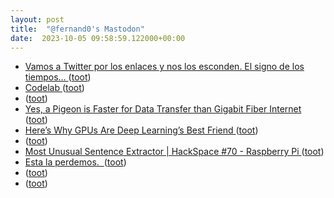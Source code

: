 ```yaml
---
layout: post
title:  "@fernand0's Mastodon"
date:  2023-10-05 09:58:59.122000+00:00
---
```

*  [Vamos a Twitter por los enlaces y nos los esconden. El signo de los tiempos... ](https://mastodon.social/@fernand0/111181820007863574) ([toot](https://mastodon.social/@fernand0/111181820007863574))
*  [Codelab ](https://codelabzgz.github.io/#unicode-202) ([toot](https://mastodon.social/@fernand0/111181697490240647))
*  [ ](https://mastodon.social/users/fernand0/statuses/111181680723001766/activity) ([toot](https://mastodon.social/users/fernand0/statuses/111181680723001766/activity))
*  [Yes, a Pigeon is Faster for Data Transfer than Gigabit Fiber Internet ](https://www.tomshardware.com/news/yes-a-pigeon-is-still-faster-than-gigabit-fiber-interne) ([toot](https://mastodon.social/@fernand0/111181543253665417))
*  [Here’s Why GPUs Are Deep Learning’s Best Friend ](https://hackaday.com/2023/09/03/heres-why-gpus-are-deep-learnings-best-friend) ([toot](https://mastodon.social/@fernand0/111181151810811529))
*  [ ](https://mastodon.social/users/fernand0/statuses/111178237297852248/activity) ([toot](https://mastodon.social/users/fernand0/statuses/111178237297852248/activity))
*  [Most Unusual Sentence Extractor \| HackSpace #70 - Raspberry Pi ](https://www.raspberrypi.com/news/most-unusual-sentence-extractor-hackspace-70) ([toot](https://mastodon.social/@fernand0/111177869258820214))
*  [Esta la perdemos.  ](https://avecesunafoto.wordpress.com/2023/10/04/esta-la-perdemos) ([toot](https://mastodon.social/@fernand0/111177822045892674))
*  [ ](https://mastodon.social/users/fernand0/statuses/111177802606482044/activity) ([toot](https://mastodon.social/users/fernand0/statuses/111177802606482044/activity))
*  [ ](https://mastodon.social/@marino) ([toot](https://mastodon.social/@fernand0/111177802006509381))
